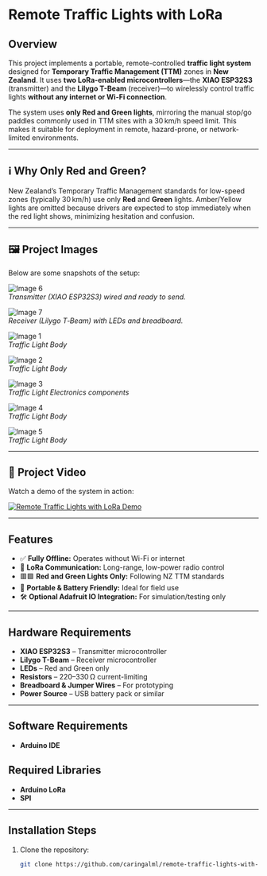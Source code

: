 # Remote Traffic Lights with LoRa

## Overview

This project implements a portable, remote-controlled **traffic light system** designed for **Temporary Traffic Management (TTM)** zones in **New Zealand**. It uses **two LoRa-enabled microcontrollers**—the **XIAO ESP32S3** (transmitter) and the **Lilygo T-Beam** (receiver)—to wirelessly control traffic lights **without any internet or Wi-Fi connection**.

The system uses **only Red and Green lights**, mirroring the manual stop/go paddles commonly used in TTM sites with a 30 km/h speed limit. This makes it suitable for deployment in remote, hazard-prone, or network-limited environments.

---

## ℹ️ Why Only Red and Green?

New Zealand’s Temporary Traffic Management standards for low-speed zones (typically 30 km/h) use only **Red** and **Green** lights. Amber/Yellow lights are omitted because drivers are expected to stop immediately when the red light shows, minimizing hesitation and confusion.

---

## 🖼️ Project Images

Below are some snapshots of the setup:

![Image 6](./images/image-6.png)  
*Transmitter (XIAO ESP32S3) wired and ready to send.*

![Image 7](./images/image-7.png)  
*Receiver (Lilygo T‑Beam) with LEDs and breadboard.*

![Image 1](./images/image-1.jpg)  
*Traffic Light Body*

![Image 2](./images/image-2.jpg)  
*Traffic Light Body*

![Image 3](./images/image-3.jpg)  
*Traffic Light Electronics components*

![Image 4](./images/image-4.jpg)  
*Traffic Light Body*

![Image 5](./images/image-5.jpg)  
*Traffic Light Body*

---

## 🎥 Project Video

Watch a demo of the system in action:

[![Remote Traffic Lights with LoRa Demo](https://img.youtube.com/vi/X4vUCieE72s/0.jpg)](https://youtube.com/shorts/X4vUCieE72s)

---

## Features

- ✅ **Fully Offline:** Operates without Wi-Fi or internet  
- 📡 **LoRa Communication:** Long-range, low-power radio control  
- 🟥🟩 **Red and Green Lights Only:** Following NZ TTM standards  
- 🔋 **Portable & Battery Friendly:** Ideal for field use  
- 🛠️ **Optional Adafruit IO Integration:** For simulation/testing only  

---

## Hardware Requirements

- **XIAO ESP32S3** – Transmitter microcontroller  
- **Lilygo T-Beam** – Receiver microcontroller  
- **LEDs** – Red and Green only  
- **Resistors** – 220–330 Ω current-limiting  
- **Breadboard & Jumper Wires** – For prototyping  
- **Power Source** – USB battery pack or similar  

---

## Software Requirements

- **Arduino IDE**

## Required Libraries

- **Arduino LoRa**  
- **SPI**

---

## Installation Steps

1. Clone the repository:

   ```bash
   git clone https://github.com/caringalml/remote-traffic-lights-with-lora-.git
